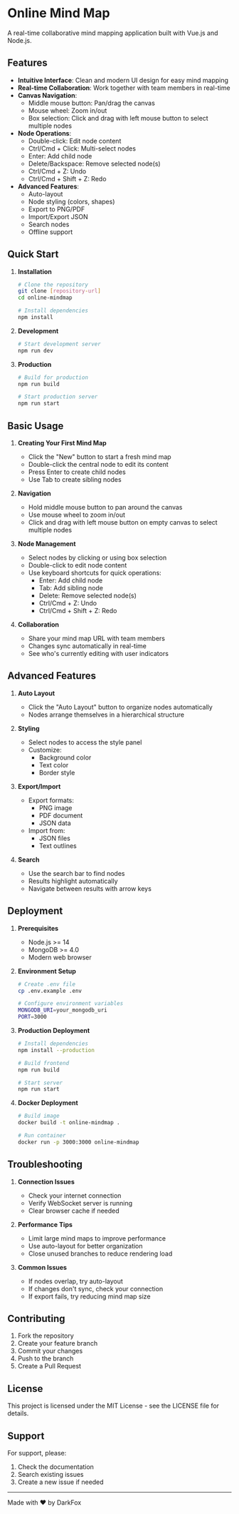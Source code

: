 <!--
 * ......................................&&.........................
 * ....................................&&&..........................
 * .................................&&&&............................
 * ...............................&&&&..............................
 * .............................&&&&&&..............................
 * ...........................&&&&&&....&&&..&&&&&&&&&&&&&&&........
 * ..................&&&&&&&&&&&&&&&&&&&&&&&&&&&&&&&&&..............
 * ................&...&&&&&&&&&&&&&&&&&&&&&&&&&&&&.................
 * .......................&&&&&&&&&&&&&&&&&&&&&&&&&&&&&&&&&.........
 * ...................&&&&&&&&&&&&&&&&&&&&&&&&&&&&&&&...............
 * ..................&&&   &&&&&&&&&&&&&&&&&&&&&&&&&&&&&............
 * ...............&&&&&@  &&&&&&&&&&..&&&&&&&&&&&&&&&&&&&...........
 * ..............&&&&&&&&&&&&&&&.&&....&&&&&&&&&&&&&..&&&&&.........
 * ..........&&&&&&&&&&&&&&&&&&...&.....&&&&&&&&&&&&&...&&&&........
 * ........&&&&&&&&&&&&&&&&&&&.........&&&&&&&&&&&&&&&....&&&.......
 * .......&&&&&&&&.....................&&&&&&&&&&&&&&&&.....&&......
 * ........&&&&&.....................&&&&&&&&&&&&&&&&&&.............
 * ..........&...................&&&&&&&&&&&&&&&&&&&&&&&............
 * ................&&&&&&&&&&&&&&&&&&&&&&&&&&&&&&&&&&&&&............
 * ..................&&&&&&&&&&&&&&&&&&&&&&&&&&&&..&&&&&............
 * ..............&&&&&&&&&&&&&&&&&&&&&&&&&&&&&&....&&&&&............
 * ...........&&&&&&&&&&&&&&&&&&&&&&&&&&&&&&&&......&&&&............
 * .........&&&&&&&&&&&&&&&&&&&&&&&&&&&&&&&.........&&&&............
 * .......&&&&&&&&&&&&&&&&&&&&&&&&&&&&&&&...........&&&&............
 * ......&&&&&&&&&&&&&&&&&&&...&&&&&&...............&&&.............
 * .....&&&&&&&&&&&&&&&&............................&&..............
 * ....&&&&&&&&&&&&&&&.................&&...........................
 * ...&&&&&&&&&&&&&&&.....................&&&&......................
 * ...&&&&&&&&&&.&&&........................&&&&&...................
 * ..&&&&&&&&&&&..&&..........................&&&&&&&...............
 * ..&&&&&&&&&&&&...&............&&&.....&&&&...&&&&&&&.............
 * ..&&&&&&&&&&&&&.................&&&.....&&&&&&&&&&&&&&...........
 * ..&&&&&&&&&&&&&&&&..............&&&&&&&&&&&&&&&&&&&&&&&&.........
 * ..&&.&&&&&&&&&&&&&&&&&.........&&&&&&&&&&&&&&&&&&&&&&&&&&&.......
 * ...&&..&&&&&&&&&&&&.........&&&&&&&&&&&&&&&&...&&&&&&&&&&&&......
 * ....&..&&&&&&&&&&&&&&&&&&&&&&&&&&&&&&&&&&...........&&&&&&&&.....
 * .......&&&&&&&&&&&&&&&&&&&&&&&&&&&&&&&&&..............&&&&&&&....
 * .......&&&&&.&&&&&&&&&&&&&&&&&&..&&&&&&&&...&..........&&&&&&....
 * ........&&&.....&&&&&&&&&&&&&.....&&&&&&&&&&...........&..&&&&...
 * .......&&&........&&&.&&&&&&&&&.....&&&&&.................&&&&...
 * .......&&&...............&&&&&&&.......&&&&&&&&............&&&...
 * ........&&...................&&&&&&.........................&&&..
 * .........&.....................&&&&........................&&....
 * ...............................&&&.......................&&......
 * ................................&&......................&&.......
 * .................................&&..............................
 * ..................................&..............................
 * 
 * @Author: DarkFox
 * @Date: 2025-01-21 16:57:21
 * @LastEditTime: 2025-01-21 16:57:22
 * @LastEditors: DarkFox
 * @Description: 
 * @FilePath: \[250120]在线思维导图\README.md
 * Designed by DarkFox
 -->

# Online Mind Map

A real-time collaborative mind mapping application built with Vue.js and Node.js.

## Features

- **Intuitive Interface**: Clean and modern UI design for easy mind mapping
- **Real-time Collaboration**: Work together with team members in real-time
- **Canvas Navigation**:
  - Middle mouse button: Pan/drag the canvas
  - Mouse wheel: Zoom in/out
  - Box selection: Click and drag with left mouse button to select multiple nodes
- **Node Operations**:
  - Double-click: Edit node content
  - Ctrl/Cmd + Click: Multi-select nodes
  - Enter: Add child node
  - Delete/Backspace: Remove selected node(s)
  - Ctrl/Cmd + Z: Undo
  - Ctrl/Cmd + Shift + Z: Redo
- **Advanced Features**:
  - Auto-layout
  - Node styling (colors, shapes)
  - Export to PNG/PDF
  - Import/Export JSON
  - Search nodes
  - Offline support

## Quick Start

1. **Installation**
   ```bash
   # Clone the repository
   git clone [repository-url]
   cd online-mindmap

   # Install dependencies
   npm install
   ```

2. **Development**
   ```bash
   # Start development server
   npm run dev
   ```

3. **Production**
   ```bash
   # Build for production
   npm run build

   # Start production server
   npm run start
   ```

## Basic Usage

1. **Creating Your First Mind Map**
   - Click the "New" button to start a fresh mind map
   - Double-click the central node to edit its content
   - Press Enter to create child nodes
   - Use Tab to create sibling nodes

2. **Navigation**
   - Hold middle mouse button to pan around the canvas
   - Use mouse wheel to zoom in/out
   - Click and drag with left mouse button on empty canvas to select multiple nodes

3. **Node Management**
   - Select nodes by clicking or using box selection
   - Double-click to edit node content
   - Use keyboard shortcuts for quick operations:
     - Enter: Add child node
     - Tab: Add sibling node
     - Delete: Remove selected node(s)
     - Ctrl/Cmd + Z: Undo
     - Ctrl/Cmd + Shift + Z: Redo

4. **Collaboration**
   - Share your mind map URL with team members
   - Changes sync automatically in real-time
   - See who's currently editing with user indicators

## Advanced Features

1. **Auto Layout**
   - Click the "Auto Layout" button to organize nodes automatically
   - Nodes arrange themselves in a hierarchical structure

2. **Styling**
   - Select nodes to access the style panel
   - Customize:
     - Background color
     - Text color
     - Border style

3. **Export/Import**
   - Export formats:
     - PNG image
     - PDF document
     - JSON data
   - Import from:
     - JSON files
     - Text outlines

4. **Search**
   - Use the search bar to find nodes
   - Results highlight automatically
   - Navigate between results with arrow keys

## Deployment

1. **Prerequisites**
   - Node.js >= 14
   - MongoDB >= 4.0
   - Modern web browser

2. **Environment Setup**
   ```bash
   # Create .env file
   cp .env.example .env

   # Configure environment variables
   MONGODB_URI=your_mongodb_uri
   PORT=3000
   ```

3. **Production Deployment**
   ```bash
   # Install dependencies
   npm install --production

   # Build frontend
   npm run build

   # Start server
   npm run start
   ```

4. **Docker Deployment**
   ```bash
   # Build image
   docker build -t online-mindmap .

   # Run container
   docker run -p 3000:3000 online-mindmap
   ```

## Troubleshooting

1. **Connection Issues**
   - Check your internet connection
   - Verify WebSocket server is running
   - Clear browser cache if needed

2. **Performance Tips**
   - Limit large mind maps to improve performance
   - Use auto-layout for better organization
   - Close unused branches to reduce rendering load

3. **Common Issues**
   - If nodes overlap, try auto-layout
   - If changes don't sync, check your connection
   - If export fails, try reducing mind map size

## Contributing

1. Fork the repository
2. Create your feature branch
3. Commit your changes
4. Push to the branch
5. Create a Pull Request

## License

This project is licensed under the MIT License - see the LICENSE file for details.

## Support

For support, please:
1. Check the documentation
2. Search existing issues
3. Create a new issue if needed

---
Made with ❤️ by DarkFox


